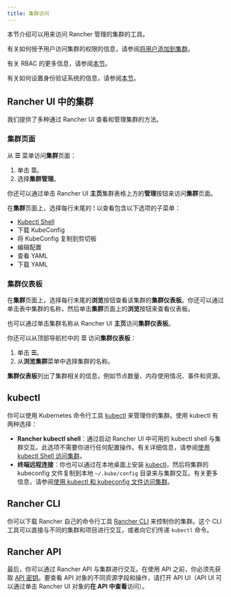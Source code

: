 ```yaml
---
title: 集群访问
---
```


本节介绍可以用来访问 Rancher 管理的集群的工具。

有关如何授予用户访问集群的权限的信息，请参阅[将用户添加到集群](../how-to-guides/new-user-guides/manage-clusters/access-clusters/add-users-to-clusters.md)。

有关 RBAC 的更多信息，请参阅[本节](manage-role-based-access-control-rbac.md)。

有关如何设置身份验证系统的信息，请参阅[本节](authentication-config.md)。

## Rancher UI 中的集群

我们提供了多种通过 Rancher UI 查看和管理集群的方法。

### 集群页面

从 **☰** 菜单访问**集群**页面：

1. 单击 **☰**。
1. 选择**集群管理**。

你还可以通过单击 Rancher UI **主页**集群表格上方的**管理**按钮来访问**集群**页面。

在**集群**页面上，选择每行末尾的 **⁝** 以查看包含以下选项的子菜单：

* [Kubectl Shell](../how-to-guides/advanced-user-guides/manage-clusters/access-clusters/use-kubectl-and-kubeconfig.md)
* 下载 KubeConfig
* 将 KubeConfig 复制到剪切板
* 编辑配置
* 查看 YAML
* 下载 YAML

### 集群仪表板

在**集群**页面上，选择每行末尾的**浏览**按钮查看该集群的**集群仪表板**。你还可以通过单击表中集群的名称，然后单击**集群**页面上的**浏览**按钮来查看仪表板。

也可以通过单击集群名称从 Rancher UI **主页**访问**集群仪表板**。

你还可以从顶部导航栏中的 **☰** 访问**集群仪表板**：

1. 单击 **☰**。
1. 从**浏览集群**菜单中选择集群的名称。

**集群仪表板**列出了集群相关的信息，例如节点数量、内存使用情况、事件和资源。

## kubectl

你可以使用 Kubernetes 命令行工具 [kubectl](https://kubernetes.io/docs/reference/kubectl/overview/) 来管理你的集群。使用 kubectl 有两种选择：

- **Rancher kubectl shell**：通过启动 Rancher UI 中可用的 kubectl shell 与集群交互。此选项不需要你进行任何配置操作。有关详细信息，请参阅[使用 kubectl Shell 访问集群](../how-to-guides/new-user-guides/manage-clusters/access-clusters/use-kubectl-and-kubeconfig.md)。
- **终端远程连接**：你也可以通过在本地桌面上安装 [kubectl](https://kubernetes.io/docs/tasks/tools/install-kubectl/)，然后将集群的 kubeconfig 文件复制到本地 `~/.kube/config` 目录来与集群交互。有关更多信息，请参阅[使用 kubectl 和 kubeconfig 文件访问集群](../how-to-guides/new-user-guides/manage-clusters/access-clusters/use-kubectl-and-kubeconfig.md)。

## Rancher CLI

你可以下载 Rancher 自己的命令行工具 [Rancher CLI](cli-with-rancher.md) 来控制你的集群。这个 CLI 工具可以直接与不同的集群和项目进行交互，或者向它们传递 `kubectl` 命令。

## Rancher API

最后，你可以通过 Rancher API 与集群进行交互。在使用 API 之前，你必须先获取 [API 密钥](../reference-guides/user-settings/api-keys.md)。要查看 API 对象的不同资源字段和操作，请打开 API UI（API UI 可以通过单击 Rancher UI 对象的**在 API 中查看**访问）。
